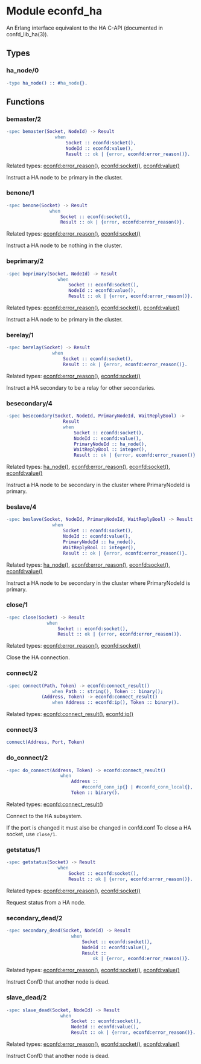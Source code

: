 # Module econfd_ha

An Erlang interface equivalent to the HA C-API (documented in confd_lib_ha(3)).


## Types

### ha_node/0

```erlang
-type ha_node() :: #ha_node{}.
```

## Functions

### bemaster/2

```erlang
-spec bemaster(Socket, NodeId) -> Result
                  when
                      Socket :: econfd:socket(),
                      NodeId :: econfd:value(),
                      Result :: ok | {error, econfd:error_reason()}.
```

Related types: [econfd:error\_reason()](econfd.md#error_reason-0), [econfd:socket()](econfd.md#socket-0), [econfd:value()](econfd.md#value-0)

Instruct a HA node to be primary in the cluster.


### benone/1

```erlang
-spec benone(Socket) -> Result
                when
                    Socket :: econfd:socket(),
                    Result :: ok | {error, econfd:error_reason()}.
```

Related types: [econfd:error\_reason()](econfd.md#error_reason-0), [econfd:socket()](econfd.md#socket-0)

Instruct a HA node to be nothing in the cluster.


### beprimary/2

```erlang
-spec beprimary(Socket, NodeId) -> Result
                   when
                       Socket :: econfd:socket(),
                       NodeId :: econfd:value(),
                       Result :: ok | {error, econfd:error_reason()}.
```

Related types: [econfd:error\_reason()](econfd.md#error_reason-0), [econfd:socket()](econfd.md#socket-0), [econfd:value()](econfd.md#value-0)

Instruct a HA node to be primary in the cluster.


### berelay/1

```erlang
-spec berelay(Socket) -> Result
                 when
                     Socket :: econfd:socket(),
                     Result :: ok | {error, econfd:error_reason()}.
```

Related types: [econfd:error\_reason()](econfd.md#error_reason-0), [econfd:socket()](econfd.md#socket-0)

Instruct a HA secondary to be a relay for other secondaries.


### besecondary/4

```erlang
-spec besecondary(Socket, NodeId, PrimaryNodeId, WaitReplyBool) ->
                     Result
                     when
                         Socket :: econfd:socket(),
                         NodeId :: econfd:value(),
                         PrimaryNodeId :: ha_node(),
                         WaitReplyBool :: integer(),
                         Result :: ok | {error, econfd:error_reason()}.
```

Related types: [ha\_node()](#ha_node-0), [econfd:error\_reason()](econfd.md#error_reason-0), [econfd:socket()](econfd.md#socket-0), [econfd:value()](econfd.md#value-0)

Instruct a HA node to be secondary in the cluster where PrimaryNodeId is primary.


### beslave/4

```erlang
-spec beslave(Socket, NodeId, PrimaryNodeId, WaitReplyBool) -> Result
                 when
                     Socket :: econfd:socket(),
                     NodeId :: econfd:value(),
                     PrimaryNodeId :: ha_node(),
                     WaitReplyBool :: integer(),
                     Result :: ok | {error, econfd:error_reason()}.
```

Related types: [ha\_node()](#ha_node-0), [econfd:error\_reason()](econfd.md#error_reason-0), [econfd:socket()](econfd.md#socket-0), [econfd:value()](econfd.md#value-0)

Instruct a HA node to be secondary in the cluster where PrimaryNodeId is primary.


### close/1

```erlang
-spec close(Socket) -> Result
               when
                   Socket :: econfd:socket(),
                   Result :: ok | {error, econfd:error_reason()}.
```

Related types: [econfd:error\_reason()](econfd.md#error_reason-0), [econfd:socket()](econfd.md#socket-0)

Close the HA connection.


### connect/2

```erlang
-spec connect(Path, Token) -> econfd:connect_result()
                 when Path :: string(), Token :: binary();
             (Address, Token) -> econfd:connect_result()
                 when Address :: econfd:ip(), Token :: binary().
```

Related types: [econfd:connect\_result()](econfd.md#connect_result-0), [econfd:ip()](econfd.md#ip-0)

### connect/3

```erlang
connect(Address, Port, Token)
```

### do_connect/2

```erlang
-spec do_connect(Address, Token) -> econfd:connect_result()
                    when
                        Address ::
                            #econfd_conn_ip{} | #econfd_conn_local{},
                        Token :: binary().
```

Related types: [econfd:connect\_result()](econfd.md#connect_result-0)

Connect to the HA subsystem.

If the port is changed it must also be changed in confd.conf To close a HA socket, use `close/1`.


### getstatus/1

```erlang
-spec getstatus(Socket) -> Result
                   when
                       Socket :: econfd:socket(),
                       Result :: ok | {error, econfd:error_reason()}.
```

Related types: [econfd:error\_reason()](econfd.md#error_reason-0), [econfd:socket()](econfd.md#socket-0)

Request status from a HA node.


### secondary_dead/2

```erlang
-spec secondary_dead(Socket, NodeId) -> Result
                        when
                            Socket :: econfd:socket(),
                            NodeId :: econfd:value(),
                            Result ::
                                ok | {error, econfd:error_reason()}.
```

Related types: [econfd:error\_reason()](econfd.md#error_reason-0), [econfd:socket()](econfd.md#socket-0), [econfd:value()](econfd.md#value-0)

Instruct ConfD that another node is dead.


### slave_dead/2

```erlang
-spec slave_dead(Socket, NodeId) -> Result
                    when
                        Socket :: econfd:socket(),
                        NodeId :: econfd:value(),
                        Result :: ok | {error, econfd:error_reason()}.
```

Related types: [econfd:error\_reason()](econfd.md#error_reason-0), [econfd:socket()](econfd.md#socket-0), [econfd:value()](econfd.md#value-0)

Instruct ConfD that another node is dead.


